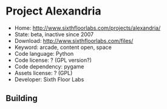 # Project Alexandria

- Home: http://www.sixthfloorlabs.com/projects/alexandria/
- State: beta, inactive since 2007
- Download: http://www.sixthfloorlabs.com/files/
- Keyword: arcade, content open, space
- Code language: Python
- Code license: ? (GPL version?)
- Code dependency: pygame
- Assets license: ? (GPL)
- Developer: Sixth Floor Labs

## Building
